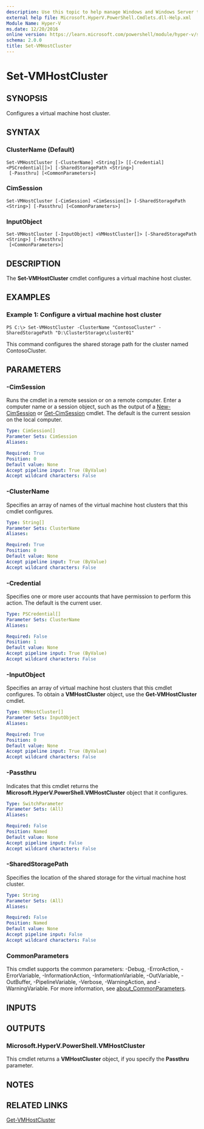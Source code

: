 ```yaml
---
description: Use this topic to help manage Windows and Windows Server technologies with Windows PowerShell.
external help file: Microsoft.HyperV.PowerShell.Cmdlets.dll-Help.xml
Module Name: Hyper-V
ms.date: 12/20/2016
online version: https://learn.microsoft.com/powershell/module/hyper-v/set-vmhostcluster?view=windowsserver2025-ps&wt.mc_id=ps-gethelp
schema: 2.0.0
title: Set-VMHostCluster
---
```


# Set-VMHostCluster

## SYNOPSIS
Configures a virtual machine host cluster.

## SYNTAX

### ClusterName (Default)
```
Set-VMHostCluster [-ClusterName] <String[]> [[-Credential] <PSCredential[]>] [-SharedStoragePath <String>]
 [-Passthru] [<CommonParameters>]
```

### CimSession
```
Set-VMHostCluster [-CimSession] <CimSession[]> [-SharedStoragePath <String>] [-Passthru] [<CommonParameters>]
```

### InputObject
```
Set-VMHostCluster [-InputObject] <VMHostCluster[]> [-SharedStoragePath <String>] [-Passthru]
 [<CommonParameters>]
```

## DESCRIPTION
The **Set-VMHostCluster** cmdlet configures a virtual machine host cluster.

## EXAMPLES

### Example 1: Configure a virtual machine host cluster
```
PS C:\> Set-VMHostCluster -ClusterName "ContosoCluster" -SharedStoragePath "D:\ClusterStorage\cluster01"
```

This command configures the shared storage path for the cluster named ContosoCluster.

## PARAMETERS

### -CimSession
Runs the cmdlet in a remote session or on a remote computer.
Enter a computer name or a session object, such as the output of a [New-CimSession](https://go.microsoft.com/fwlink/p/?LinkId=227967) or [Get-CimSession](https://go.microsoft.com/fwlink/p/?LinkId=227966) cmdlet.
The default is the current session on the local computer.

```yaml
Type: CimSession[]
Parameter Sets: CimSession
Aliases:

Required: True
Position: 0
Default value: None
Accept pipeline input: True (ByValue)
Accept wildcard characters: False
```

### -ClusterName
Specifies an array of names of the virtual machine host clusters that this cmdlet configures.

```yaml
Type: String[]
Parameter Sets: ClusterName
Aliases:

Required: True
Position: 0
Default value: None
Accept pipeline input: True (ByValue)
Accept wildcard characters: False
```

### -Credential
Specifies one or more user accounts that have permission to perform this action.
The default is the current user.

```yaml
Type: PSCredential[]
Parameter Sets: ClusterName
Aliases:

Required: False
Position: 1
Default value: None
Accept pipeline input: True (ByValue)
Accept wildcard characters: False
```

### -InputObject
Specifies an array of virtual machine host clusters that this cmdlet configures.
To obtain a **VMHostCluster** object, use the **Get-VMHostCluster** cmdlet.

```yaml
Type: VMHostCluster[]
Parameter Sets: InputObject
Aliases:

Required: True
Position: 0
Default value: None
Accept pipeline input: True (ByValue)
Accept wildcard characters: False
```

### -Passthru
Indicates that this cmdlet returns the **Microsoft.HyperV.PowerShell.VMHostCluster** object that it configures.

```yaml
Type: SwitchParameter
Parameter Sets: (All)
Aliases:

Required: False
Position: Named
Default value: None
Accept pipeline input: False
Accept wildcard characters: False
```

### -SharedStoragePath
Specifies the location of the shared storage for the virtual machine host cluster.

```yaml
Type: String
Parameter Sets: (All)
Aliases:

Required: False
Position: Named
Default value: None
Accept pipeline input: False
Accept wildcard characters: False
```

### CommonParameters
This cmdlet supports the common parameters: -Debug, -ErrorAction, -ErrorVariable, -InformationAction, -InformationVariable, -OutVariable, -OutBuffer, -PipelineVariable, -Verbose, -WarningAction, and -WarningVariable. For more information, see [about_CommonParameters](https://go.microsoft.com/fwlink/?LinkID=113216).

## INPUTS

## OUTPUTS

### Microsoft.HyperV.PowerShell.VMHostCluster
This cmdlet returns a **VMHostCluster** object, if you specify the **Passthru** parameter.

## NOTES

## RELATED LINKS

[Get-VMHostCluster](./Get-VMHostCluster.md)

